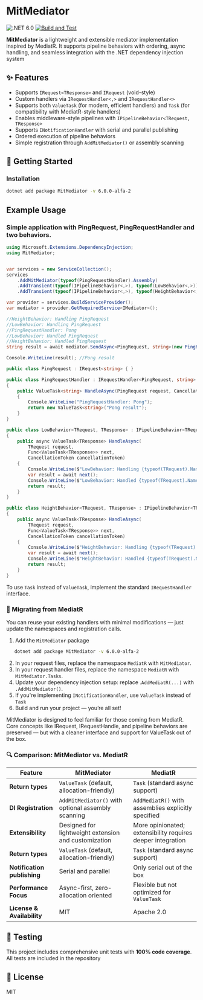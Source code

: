 MitMediator
=======
![.NET 6.0](https://img.shields.io/badge/Version-.NET%206.0-informational?style=flat&logo=dotnet)
[![Build and Test](https://github.com/dzmprt/MitMediator/actions/workflows/dotnet.yml/badge.svg)](https://github.com/dzmprt/MitMediator/actions/workflows/dotnet.yml)

**MitMediator** is a lightweight and extensible mediator implementation inspired by MediatR. It supports pipeline behaviors with ordering, async handling, and seamless integration with the .NET dependency injection system

## ✨ Features

- Supports `IRequest<TResponse>` and `IRequest` (void-style)
- Custom handlers via `IRequestHandler<,>` and `IRequestHandler<>`
- Supports both `ValueTask` (for modern, efficient handlers) and `Task` (for compatibility with MediatR-style handlers)
- Enables middleware-style pipelines with `IPipelineBehavior<TRequest, TResponse>`
- Supports `INotificationHandler` with serial and parallel publishing
- Ordered execution of pipeline behaviors
- Simple registration through `AddMitMediator()` or assembly scanning

## 🚀 Getting Started

### Installation

```bash
dotnet add package MitMediator -v 6.0.0-alfa-2
```

## Example Usage

### Simple application with PingRequest, PingRequestHandler and two behaviors.

```cs
using Microsoft.Extensions.DependencyInjection;
using MitMediator;


var services = new ServiceCollection();
services
    .AddMitMediator(typeof(PingRequestHandler).Assembly)
    .AddTransient(typeof(IPipelineBehavior<,>), typeof(LowBehavior<,>))
    .AddTransient(typeof(IPipelineBehavior<,>), typeof(HeightBehavior<,>));

var provider = services.BuildServiceProvider();
var mediator = provider.GetRequiredService<IMediator>();

//HeightBehavior: Handling PingRequest
//LowBehavior: Handling PingRequest
//PingRequestHandler: Pong
//LowBehavior: Handled PingRequest
//HeightBehavior: Handled PingRequest
string result = await mediator.SendAsync<PingRequest, string>(new PingRequest(), CancellationToken.None);

Console.WriteLine(result); //Pong result

public class PingRequest : IRequest<string> { }

public class PingRequestHandler : IRequestHandler<PingRequest, string>
{
    public ValueTask<string> HandleAsync(PingRequest request, CancellationToken cancellationToken)
    {
        Console.WriteLine("PingRequestHandler: Pong");
        return new ValueTask<string>("Pong result");
    }
}

public class LowBehavior<TRequest, TResponse> : IPipelineBehavior<TRequest, TResponse> where TRequest : IRequest<TResponse>
{
    public async ValueTask<TResponse> HandleAsync(
        TRequest request,
        Func<ValueTask<TResponse>> next,
        CancellationToken cancellationToken)
    {
        Console.WriteLine($"LowBehavior: Handling {typeof(TRequest).Name}");
        var result = await next();
        Console.WriteLine($"LowBehavior: Handled {typeof(TRequest).Name}");
        return result;
    }
}

public class HeightBehavior<TRequest, TResponse> : IPipelineBehavior<TRequest, TResponse> where TRequest : IRequest<TResponse>
{
    public async ValueTask<TResponse> HandleAsync(
        TRequest request,
        Func<ValueTask<TResponse>> next,
        CancellationToken cancellationToken)
    {
        Console.WriteLine($"HeightBehavior: Handling {typeof(TRequest).Name}");
        var result = await next();
        Console.WriteLine($"HeightBehavior: Handled {typeof(TRequest).Name}");
        return result;
    }
}
```

To use `Task` instead of `ValueTask`, implement the standard `IRequestHandler` interface.

### 🔁 Migrating from MediatR

You can reuse your existing handlers with minimal modifications — just update the namespaces and registration calls.

1. Add the `MitMediator` package

```bash
   dotnet add package MitMediator -v 6.0.0-alfa-2
```

2. In your request files, replace the namespace `MediatR` with `MitMediator`.
3. In your request handler files, replace the namespace `MediatR` with `MitMediator.Tasks`.
4. Update your dependency injection setup: replace .`AddMediatR(...)` with `.AddMitMediator()`.
5. If you're implementing `INotificationHandler`, use `ValueTask` instead of `Task`
5. Build and run your project — you’re all set!

MitMediator is designed to feel familiar for those coming from MediatR. Core concepts like IRequest, IRequestHandle, and pipeline behaviors are preserved — but with a cleaner interface and support for ValueTask out of the box.

### 🔍 Comparison: MitMediator vs. MediatR

| Feature                     | MitMediator                                          | MediatR                                                     |
|-----------------------------|------------------------------------------------------|-------------------------------------------------------------|
| **Return types**            | `ValueTask` (default, allocation-friendly)           | `Task` (standard async support)                             |
| **DI Registration**         | `AddMitMediator()` with optional assembly scanning   | `AddMediatR()` with assemblies explicitly specified         |
| **Extensibility**           | Designed for lightweight extension and customization | More opinionated; extensibility requires deeper integration |
| **Return types**            | `ValueTask` (default, allocation-friendly)           | `Task` (standard async support)                             |
| **Notification publishing** | Serial and parallel                                  | Only serial out of the box                                  |
| **Performance Focus**       | Async-first, zero-allocation oriented                | Flexible but not optimized for `ValueTask`                  |
| **License & Availability**  | MIT                                                  | Apache 2.0                                                  |

## 🧪 Testing

This project includes comprehensive unit tests with **100% code coverage**. All tests are included in the repository

## 📜 License

MIT


